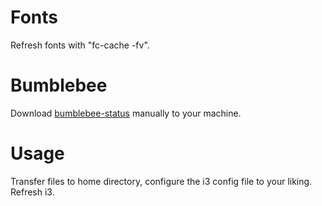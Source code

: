 # Fonts
Refresh fonts with "fc-cache -fv".

# Bumblebee
Download [bumblebee-status](https://github.com/tobi-wan-kenobi/bumblebee-status) manually to your machine.

# Usage
Transfer files to home directory, configure the i3 config file to your liking.
Refresh i3.

